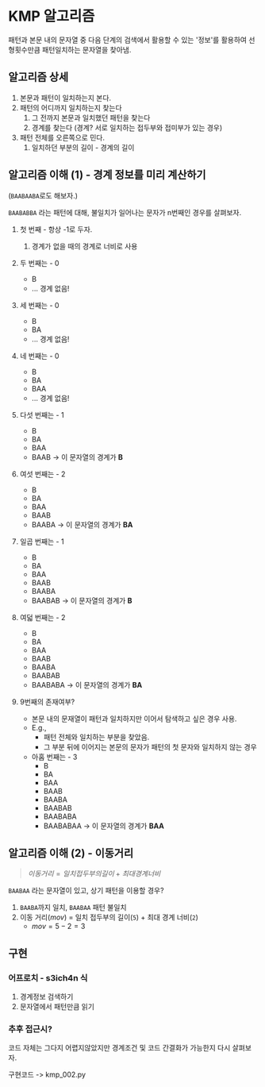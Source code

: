 # KMP 알고리즘

패턴과 본문 내의 문자열 중 다음 단계의 검색에서 활용할 수 있는 '정보'를 활용하여 선형횟수만큼 패턴일치하는 문자열을 찾아냄.

## 알고리즘 상세

1. 본문과 패턴이 일치하는지 본다.
2. 패턴의 어디까지 일치하는지 찾는다
    1. 그 전까지 본문과 일치했던 패턴을 찾는다
    2. 경계를 찾는다 (경계? 서로 일치하는 접두부와 접미부가 있는 경우)
3. 패턴 전체를 오른쪽으로 민다.
    1. 일치하던 부분의 길이 - 경계의 길이

## 알고리즘 이해 (1) - 경계 정보를 미리 계산하기

(`BAABAABA`로도 해보자.)

`BAABABBA` 라는 패턴에 대해, 불일치가 일어나는 문자가 n번째인 경우를 살펴보자.

1. 첫 번째 - 항상 -1로 두자.
    1. 경계가 없을 때의 경계로 너비로 사용

2. 두 번째는 - 0
    - B
    - ... 경계 없음!

3. 세 번째는 - 0
    - B
    - BA
    - ... 경계 없음!

4. 네 번째는 - 0
    - B
    - BA
    - BAA
    - ... 경계 없음!

5. 다섯 번째는 - 1
    - B
    - BA
    - BAA
    - BAAB -> 이 문자열의 경계가 **B**

6. 여섯 번째는 - 2
    - B
    - BA
    - BAA
    - BAAB
    - BAABA -> 이 문자열의 경계가 **BA**

7. 일곱 번째는 - 1
    - B
    - BA
    - BAA
    - BAAB
    - BAABA
    - BAABAB -> 이 문자열의 경계가 **B**

8. 여덟 번째는 - 2
    - B
    - BA
    - BAA
    - BAAB
    - BAABA
    - BAABAB
    - BAABABA -> 이 문자열의 경계가 **BA**

9. 9번째의 존재여부?
    - 본문 내의 문재열이 패턴과 일치하지만 이어서 탐색하고 싶은 경우 사용.
    - E.g.,
        - 패턴 전체와 일치하는 부분을 찾았음.
        - 그 부분 뒤에 이어지는 본문의 문자가 패턴의 첫 문자와 일치하지 않는 경우
    - 아홉 번째는 - 3
        - B
        - BA
        - BAA
        - BAAB
        - BAABA
        - BAABAB
        - BAABABA
        - BAABABAA -> 이 문자열의 경계가 **BAA**

## 알고리즘 이해 (2) - 이동거리

> $이동 거리 = 일치 접두부의 길이 + 최대 경계 너비$

`BAABAA` 라는 문자열이 있고, 상기 패턴을 이용할 경우?

1. `BAABA`까지 일치, `BAABAA` 패턴 불일치
2. 이동 거리(_mov_) = 일치 접두부의 길이(`5`) + 최대 경계 너비(`2`)
    - $mov = 5 - 2 = 3$

## 구현

### 어프로치 - s3ich4n 식

1. 경계정보 검색하기
2. 문자열에서 패턴만큼 읽기

### 추후 접근시?

코드 자체는 그다지 어렵지않았지만 경계조건 및 코드 간결화가 가능한지 다시 살펴보자.

구현코드 -> kmp_002.py
